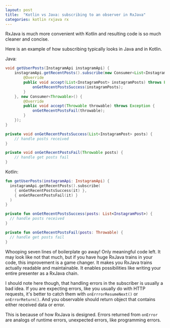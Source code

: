 ```yaml
---
layout: post
title:  "Kotlin vs Java: subscribing to an observer in RxJava"
categories: kotlin rxjava rx
---
```


RxJava is much more convenient with Kotlin and resulting code is so much cleaner and concise.

Here is an example of how subscribing typically looks in Java and in Kotlin.

Java:

```java
void getUserPosts(InstagramApi instagramApi) {
    instagramApi.getRecentPosts().subscribe(new Consumer<List<InstagramPost>>() {
        @Override
        public void accept(List<InstagramPost> instagramPosts) throws Exception {
            onGetRecentPostsSuccess(instagramPosts);
        }
    }, new Consumer<Throwable>() {
        @Override
        public void accept(Throwable throwable) throws Exception {
            onGetRecentPostsFail(throwable);
        }
    });
}

private void onGetRecentPostsSuccess(List<InstagramPost> posts) {
    // handle posts received
}

private void onGetRecentPostsFail(Throwable posts) {
    // handle get posts fail
}
```

Kotlin:

```kotlin
fun getUserPosts(instagramApi: InstagramApi) {
  instagramApi.getRecentPosts().subscribe(
    { onGetRecentPostsSuccess(it) },
    { onGetRecentPostsFail(it) }
  )
}

private fun onGetRecentPostsSuccess(posts: List<InstagramPost>) {
  // handle posts received
}

private fun onGetRecentPostsFail(posts: Throwable) {
  // handle get posts fail
}
```

Whooping seven lines of boilerplate go away! Only meaningful code left. It may look like not that much, but if you have huge RxJava trains in your code, this improvement is a game changer. It makes you RxJava trains actually readable and maintainable. It enables possibilities like writing your entire presenter as a RxJava chain.

I should note here though, that handling errors in the subscriber is usually a bad idea. If you are expecting errors, like you usually do with HTTP requests, it's better to catch them with `onErrrorResumeNext()` or `onErrorReturn()`. And you observable should return object that contains either received data or error.

This is because of how RxJava is designed. Errors returned from `onError` are analogs of runtime errors, unexpected errors, like programming errors.

